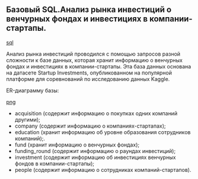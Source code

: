 ## Базовый SQL.Анализ рынка инвестиций  о венчурных фондах и инвестициях в компании-стартапы.

[sql](https://github.com/wolganovikova/Portfolio/blob/master/Basic%20%20SQL/Basic%20SQL.sql)

Анализ рынка инвестиций проводился с помощью запросов разной сложности к базе данных, которая хранит информацию о венчурных фондах и инвестициях в компании-стартапы. Эта база данных основана на датасете Startup Investments, опубликованном на популярной платформе для соревнований по исследованию данных Kaggle. 


ER-диаграмму базы:

[png](https://github.com/wolganovikova/Portfolio/blob/master/Basic%20%20SQL/Image%20Basic%20.png)



* acquisition (cодержит информацию о покупках одних компаний другими);
* company (cодержит информацию о компаниях-стартапах);
* education (хранит информацию об уровне образования сотрудников компаний);.
* fund (хранит информацию о венчурных фондах);
* funding_round (содержит информацию о раундах инвестиций);
* investment (cодержит информацию об инвестициях венчурных фондов в компании-стартапы);
* people (cодержит информацию о сотрудниках компаний-стартапов).

